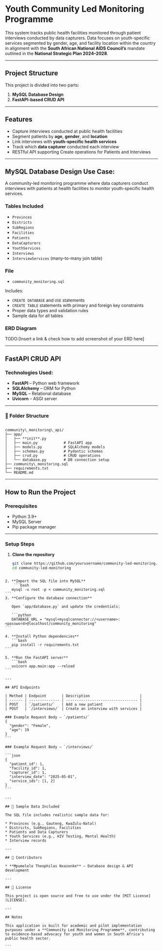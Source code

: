 # Youth Community Led Monitoring Programme

This system tracks public health facilities monitored through patient interviews conducted by data capturers. Data focuses on youth-specific services segmented by gender, age, and facility location within the country in alignment with the **South African National AIDS Council’s** mandate outlined in the **National Strategic Plan 2024–2028**.

---

## Project Structure

This project is divided into two parts:

1. **MySQL Database Design**
2. **FastAPI-based CRUD API**

---

## Features

- Capture interviews conducted at public health facilities
- Segment patients by **age**, **gender**, and **location**
- Link interviews with **youth-specific health services**
- Track which **data capturer** conducted each interview
- RESTful API supporting Create operations for Patients and Interviews

---

## MySQL Database Design Use Case:
A community-led monitoring programme where data capturers conduct interviews with patients at health facilities to monitor youth-specific health services.

### Tables Included

- `Provinces`
- `Districts`
- `SubRegions`
- `Facilities`
- `Patients`
- `DataCapturers`
- `YouthServices`
- `Interviews`
- `InterviewServices` (many-to-many join table)

### File

- `community_monitoring.sql`

Includes:
- `CREATE DATABASE` and `USE` statements
- `CREATE TABLE` statements with primary and foreign key constraints
- Proper data types and validation rules
- Sample data for all tables

### ERD Diagram

TODO:[Insert a link & check how to add screenshot of your ERD here]

---

## FastAPI CRUD API

### Technologies Used:

- **FastAPI** – Python web framework
- **SQLAlchemy** – ORM for Python
- **MySQL** – Relational database
- **Uvicorn** – ASGI server

---

### 📂 Folder Structure

```

community\_monitoring\_api/
├── app/
│   ├── **init**.py
│   ├── main.py            # FastAPI app
│   ├── models.py          # SQLAlchemy models
│   ├── schemas.py         # Pydantic schemas
│   ├── crud.py            # CRUD operations
│   └── database.py        # DB connection setup
├── community\_monitoring.sql
├── requirements.txt
└── README.md

````

---

## How to Run the Project

### Prerequisites

- Python 3.9+
- MySQL Server
- Pip package manager

---

### Setup Steps

1. **Clone the repository**
   ```bash
   git clone https://github.com/yourusername/community-led-monitoring.git
   cd community-led-monitoring
````

2. **Import the SQL file into MySQL**
    ```bash
   mysql -u root -p < community_monitoring.sql
```
3. **Configure the database connection**

   Open `app/database.py` and update the credentials:

   ```python
   DATABASE_URL = "mysql+mysqlconnector://<username>:<password>@localhost/community_monitoring"
```

4. **Install Python dependencies**
   ```bash
   pip install -r requirements.txt
```

5. **Run the FastAPI server**
   ```bash
   uvicorn app.main:app --reload
```

---

## API Endpoints

| Method | Endpoint       | Description                       |
| ------ | -------------- | --------------------------------- |
| POST   | `/patients/`   | Add a new patient                 |
| POST   | `/interviews/` | Create an interview with services |

### Example Request Body – `/patients/`
{
  "gender": "Female",
  "age": 19
}
```

### Example Request Body – `/interviews/`

```json
{
  "patient_id": 1,
  "facility_id": 1,
  "capturer_id": 1,
  "interview_date": "2025-05-01",
  "service_ids": [1, 2]
}
```

---

## 🧪 Sample Data Included

The SQL file includes realistic sample data for:

* Provinces (e.g., Gauteng, KwaZulu-Natal)
* Districts, SubRegions, Facilities
* Patients and Data Capturers
* Youth Services (e.g., HIV Testing, Mental Health)
* Interview records

---

## 🤝 Contributors

* **Mpumelelo Theophilas Nxazonke** – Database design & API development

---

## 📃 License

This project is open source and free to use under the [MIT License](LICENSE).

---

## Notes

This application is built for academic and pilot implementation purposes under a **Community Led Monitoring Programme**, contributing to evidence-based advocacy for youth and women in South Africa's public health sector.

```


